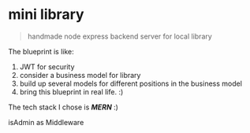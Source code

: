 # mini library

> handmade node express backend server for local library

The blueprint is like:

1. JWT for security
2. consider a business model for library
3. build up several models for different positions in the business model
4. bring this blueprint in real life. :)

The tech stack I chose is **_MERN_** :)

isAdmin as Middleware
